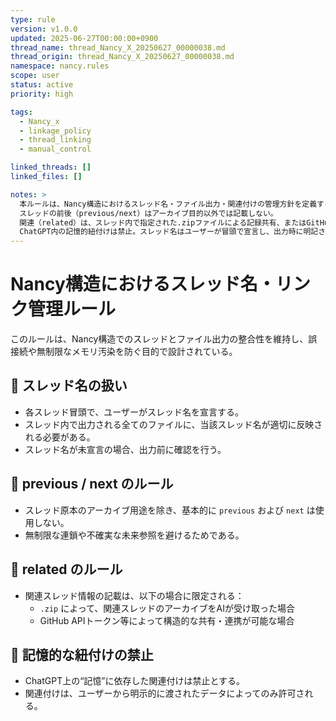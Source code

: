 ```yaml
---
type: rule
version: v1.0.0
updated: 2025-06-27T00:00:00+0900
thread_name: thread_Nancy_X_20250627_00000038.md
thread_origin: thread_Nancy_X_20250627_00000038.md
namespace: nancy.rules
scope: user
status: active
priority: high

tags:
  - Nancy_x
  - linkage_policy
  - thread_linking
  - manual_control

linked_threads: []
linked_files: []

notes: >
  本ルールは、Nancy構造におけるスレッド名・ファイル出力・関連付けの管理方針を定義する。
  スレッドの前後（previous/next）はアーカイブ目的以外では記載しない。
  関連（related）は、スレッド内で指定された.zipファイルによる記録共有、またはGitHub連携が行われた場合に限り許可される。
  ChatGPT内の記憶的紐付けは禁止。スレッド名はユーザーが冒頭で宣言し、出力時に明記される必要がある。
---
```


# Nancy構造におけるスレッド名・リンク管理ルール

このルールは、Nancy構造でのスレッドとファイル出力の整合性を維持し、誤接続や無制限なメモリ汚染を防ぐ目的で設計されている。

## 🔧 スレッド名の扱い
- 各スレッド冒頭で、ユーザーがスレッド名を宣言する。
- スレッド内で出力される全てのファイルに、当該スレッド名が適切に反映される必要がある。
- スレッド名が未宣言の場合、出力前に確認を行う。

## 🔗 previous / next のルール
- スレッド原本のアーカイブ用途を除き、基本的に `previous` および `next` は使用しない。
- 無制限な連鎖や不確実な未来参照を避けるためである。

## 🔁 related のルール
- 関連スレッド情報の記載は、以下の場合に限定される：
  - `.zip` によって、関連スレッドのアーカイブをAIが受け取った場合
  - GitHub APIトークン等によって構造的な共有・連携が可能な場合

## 🧠 記憶的な紐付けの禁止
- ChatGPT上の“記憶”に依存した関連付けは禁止とする。
- 関連付けは、ユーザーから明示的に渡されたデータによってのみ許可される。
